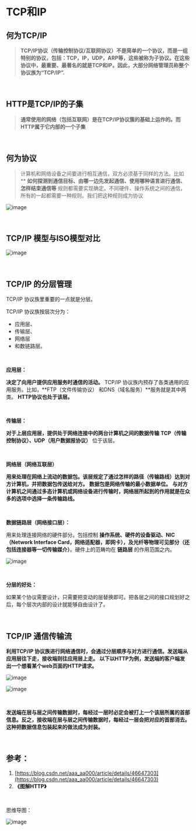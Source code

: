 # TCP和IP





## 何为TCP/IP

>**TCP/IP协议（传输控制协议/互联网协议）不是简单的一个协议，而是一组特别的协议，包括：TCP，IP，UDP，ARP等，这些被称为子协议。在这些协议中，最重要、最著名的就是TCP和IP。因此，大部分网络管理员称整个协议族为“TCP/IP”.**
<br>



## HTTP是TCP/IP的子集
>**通常使用的网络（包括互联网）是在TCP/IP协议簇的基础上运作的。而HTTP属于它内部的一个子集**
<br>



## 何为协议
>计算机和网络设备之间要进行相互通信，双方必须基于同样的方法。比如 ** **如何探测到通信目标、由哪一边先发起通信、使用哪种语言进行通信、怎样结束通信等** 规则都需要实现确定。不同硬件、操作系统之间的通信，所有的一起都需要一种规则。我们把这种规则成为协议

 

![image](images/TCP-IP是互联网各类协议簇的总称.png)

<br>



## TCP/IP 模型与ISO模型对比

![image](images/TCP-IP和OSI模型对比.png)

<br>

## TCP/IP 的分层管理

TCP/IP 协议族里重要的一点就是分层。

TCP/IP 协议族按层次分为：

- 应用层、
- 传输层、
- 网络层
- 和数链路层。

<br>

**应用层：**

**决定了向用户提供应用服务时通信的活动。**
TCP/IP 协议族内预存了各类通用的应用服务。比如，**FTP（文件传输协议） 和DNS（域名服务）**服务就是其中两类。
**HTTP协议也处于该层。**



<br>

**传输层：**

**对于上层应用层，提供处于网络连接中的两台计算机之间的数据传输**
**TCP（传输控制协议）、UDP（用户数据报协议）** 位于该层。

<br>



**网络层（网络互联层）**

**用来处理在网络上流动的数据包。该层规定了通过怎样的路径（传输路线）达到对方计算机，并把数据包传送给对方。**
**数据包是网络传输的最小数据单位。**
**与对方计算机之间通过多态计算机或网络设备进行传输时，网络层所起到的作用就是在众多的选项中选择一条传输路线。**

<br>

**数据链路层（网络接口层）：**

用来处理连接网络的硬件部分。包括控制 **操作系统、硬件的设备驱动、NIC （Network Interface Card，网络适配器，即网卡），及光纤等物理可见部分（还包括连接器等一切传输媒介）**。硬件上的范畴均在 **链路层** 的作用范围之内。

![image](images/TCP-IP协议簇中不同层次的协议.png)

<br>




**分层的好处：**

如果某个协议需要设计，只需要把变动的层替换即可。把各层之间的接口规划好之后，每个层次内部的设计就能够自由设计了。



<br>

## TCP/IP 通信传输流
**利用TCP/IP 协议族进行网络通信时，会通过分层顺序与对方进行通信。发送端从应用层往下走，接收端则往应用层上走。**
**以下以HTTP为例，发送端的客户端发出一个想看某个web页面的HTTP请求。**

![image](images/TCP通信传输流1.png)

![image](images/TCP通信传输流2.png)

<br>



**发送端在层与层之间传输数据时，每经过一层时必定会被打上一个该层所属的首部信息。反之，接收端在层与层之间传输数据时，每经过一层会把对应的首部消去。**
**这种把数据信息包装起来的做法成为封装。**



<br>

## 参考：

1. [https://blog.csdn.net/aaa_aa000/article/details/46647303](https://blog.csdn.net/aaa_aa000/article/details/46647303)<br>
2. **《图解HTTP》**

<br>

思维导图：

![image](images/TCP-IP思维导图.png)

<br>